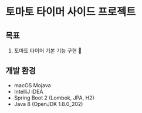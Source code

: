 # 토마토 타이머 사이드 프로젝트

## 목표

1. 토마토 타이머 기본 기능 구현 :racehorse:

## 개발 환경

* macOS Mojava
* IntelliJ IDEA
* Spring Boot 2 (Lombok, JPA, H2)
* Java 8 (OpenJDK 1.8.0_202)
